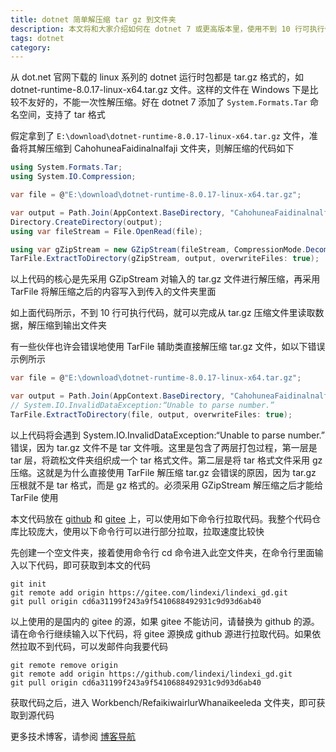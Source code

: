 ```yaml
---
title: dotnet 简单解压缩 tar gz 到文件夹
description: 本文将和大家介绍如何在 dotnet 7 或更高版本里，使用不到 10 行可执行代码解压缩 tar.gz 压缩包到文件夹
tags: dotnet
category: 
---
```


<!-- CreateTime:2025/07/03 07:01:25 -->

<!-- 发布 -->
<!-- 博客 -->

从 dot.net 官网下载的 linux 系列的 dotnet 运行时包都是 tar.gz 格式的，如 dotnet-runtime-8.0.17-linux-x64.tar.gz 文件。这样的文件在 Windows 下是比较不友好的，不能一次性解压缩。好在 dotnet 7 添加了 `System.Formats.Tar` 命名空间，支持了 tar 格式

假定拿到了 `E:\download\dotnet-runtime-8.0.17-linux-x64.tar.gz` 文件，准备将其解压缩到 CahohuneaFaidinalnalfaji 文件夹，则解压缩的代码如下

```csharp
using System.Formats.Tar;
using System.IO.Compression;

var file = @"E:\download\dotnet-runtime-8.0.17-linux-x64.tar.gz";

var output = Path.Join(AppContext.BaseDirectory, "CahohuneaFaidinalnalfaji");
Directory.CreateDirectory(output);
using var fileStream = File.OpenRead(file);

using var gZipStream = new GZipStream(fileStream, CompressionMode.Decompress);
TarFile.ExtractToDirectory(gZipStream, output, overwriteFiles: true);
```

以上代码的核心是先采用 GZipStream 对输入的 tar.gz 文件进行解压缩，再采用 TarFile 将解压缩之后的内容写入到传入的文件夹里面

如上面代码所示，不到 10 行可执行代码，就可以完成从 tar.gz 压缩文件里读取数据，解压缩到输出文件夹

有一些伙伴也许会错误地使用 TarFile 辅助类直接解压缩 tar.gz 文件，如以下错误示例所示

```csharp
var file = @"E:\download\dotnet-runtime-8.0.17-linux-x64.tar.gz";

var output = Path.Join(AppContext.BaseDirectory, "CahohuneaFaidinalnalfaji");
// System.IO.InvalidDataException:“Unable to parse number.”
TarFile.ExtractToDirectory(file, output, overwriteFiles: true);
```

以上代码将会遇到 System.IO.InvalidDataException:“Unable to parse number.” 错误，因为 tar.gz 文件不是 tar 文件哦。这里是包含了两层打包过程，第一层是 tar 层，将疏松文件夹组织成一个 tar 格式文件。第二层是将 tar 格式文件采用 gz 压缩。这就是为什么直接使用 TarFile 解压缩 tar.gz 会错误的原因，因为 tar.gz 压根就不是 tar 格式，而是 gz 格式的。必须采用 GZipStream 解压缩之后才能给 TarFile 使用

本文代码放在 [github](https://github.com/lindexi/lindexi_gd/tree/cd6a31199f243a9f5410688492931c9d93d6ab40/Workbench/RefaikiwairlurWhanaikeeleda) 和 [gitee](https://gitee.com/lindexi/lindexi_gd/blob/cd6a31199f243a9f5410688492931c9d93d6ab40/Workbench/RefaikiwairlurWhanaikeeleda) 上，可以使用如下命令行拉取代码。我整个代码仓库比较庞大，使用以下命令行可以进行部分拉取，拉取速度比较快

先创建一个空文件夹，接着使用命令行 cd 命令进入此空文件夹，在命令行里面输入以下代码，即可获取到本文的代码

```
git init
git remote add origin https://gitee.com/lindexi/lindexi_gd.git
git pull origin cd6a31199f243a9f5410688492931c9d93d6ab40
```

以上使用的是国内的 gitee 的源，如果 gitee 不能访问，请替换为 github 的源。请在命令行继续输入以下代码，将 gitee 源换成 github 源进行拉取代码。如果依然拉取不到代码，可以发邮件向我要代码

```
git remote remove origin
git remote add origin https://github.com/lindexi/lindexi_gd.git
git pull origin cd6a31199f243a9f5410688492931c9d93d6ab40
```

获取代码之后，进入 Workbench/RefaikiwairlurWhanaikeeleda 文件夹，即可获取到源代码

更多技术博客，请参阅 [博客导航](https://blog.lindexi.com/post/%E5%8D%9A%E5%AE%A2%E5%AF%BC%E8%88%AA.html )
